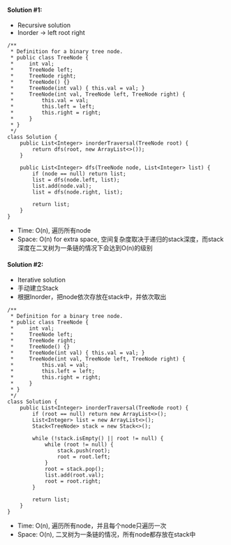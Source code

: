 #### Solution #1:
* Recursive solution
* Inorder -> left root right
```
/**
 * Definition for a binary tree node.
 * public class TreeNode {
 *     int val;
 *     TreeNode left;
 *     TreeNode right;
 *     TreeNode() {}
 *     TreeNode(int val) { this.val = val; }
 *     TreeNode(int val, TreeNode left, TreeNode right) {
 *         this.val = val;
 *         this.left = left;
 *         this.right = right;
 *     }
 * }
 */
class Solution {
    public List<Integer> inorderTraversal(TreeNode root) {
        return dfs(root, new ArrayList<>());
    }
    
    public List<Integer> dfs(TreeNode node, List<Integer> list) {
        if (node == null) return list;
        list = dfs(node.left, list);
        list.add(node.val);
        list = dfs(node.right, list);
        
        return list;
    }
}
```
* Time: O(n), 遍历所有node
* Space: O(n) for extra space, 空间复杂度取决于递归的stack深度，而stack深度在二叉树为一条链的情况下会达到O(n)的级别

#### Solution #2:
* Iterative solution
* 手动建立Stack
* 根据Inorder，把node依次存放在stack中，并依次取出
```
/**
 * Definition for a binary tree node.
 * public class TreeNode {
 *     int val;
 *     TreeNode left;
 *     TreeNode right;
 *     TreeNode() {}
 *     TreeNode(int val) { this.val = val; }
 *     TreeNode(int val, TreeNode left, TreeNode right) {
 *         this.val = val;
 *         this.left = left;
 *         this.right = right;
 *     }
 * }
 */
class Solution {
    public List<Integer> inorderTraversal(TreeNode root) {
        if (root == null) return new ArrayList<>();
        List<Integer> list = new ArrayList<>();
        Stack<TreeNode> stack = new Stack<>();
        
        while (!stack.isEmpty() || root != null) {
            while (root != null) {
                stack.push(root);
                root = root.left;
            }
            root = stack.pop();
            list.add(root.val);
            root = root.right;
        }
        
        return list;
    }
}
```
* Time: O(n), 遍历所有node，并且每个node只遍历一次
* Space: O(n), 二叉树为一条链的情况，所有node都存放在stack中
